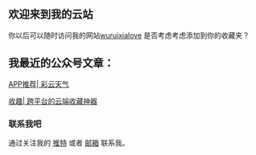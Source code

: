## 欢迎来到我的云站

你以后可以随时访问我的网站[wuruixialove](https://wuruixialove.GitHub.io/) 是否考虑考虑添加到你的收藏夹？

## 我最近的公众号文章：
[APP推荐| 彩云天气](https://mp.weixin.qq.com/s/xJY9V4HzIu7_EpeHNogEjQ)

[收趣| 跨平台的云端收藏神器](https://mp.weixin.qq.com/s/xJY9V4HzIu7_EpeHNogEjQ)

### 联系我吧

通过关注我的 [推特](https://twitter.com/wuruixialove) 或者 [邮箱](wuruixialove@live.com) 联系我。
